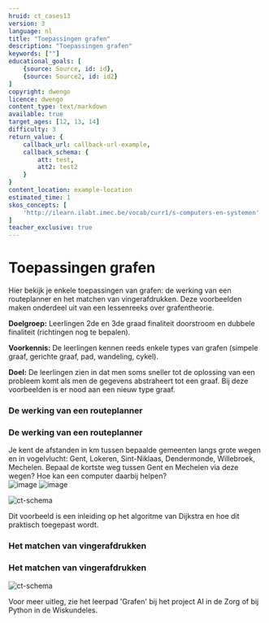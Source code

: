 ```yaml
---
hruid: ct_cases13
version: 3
language: nl
title: "Toepassingen grafen"
description: "Toepassingen grafen"
keywords: [""]
educational_goals: [
    {source: Source, id: id}, 
    {source: Source2, id: id2}
]
copyright: dwengo
licence: dwengo
content_type: text/markdown
available: true
target_ages: [12, 13, 14]
difficulty: 3
return_value: {
    callback_url: callback-url-example,
    callback_schema: {
        att: test,
        att2: test2
    }
}
content_location: example-location
estimated_time: 1
skos_concepts: [
    'http://ilearn.ilabt.imec.be/vocab/curr1/s-computers-en-systemen'
]
teacher_exclusive: true
---
```

# Toepassingen grafen
Hier bekijk je enkele toepassingen van grafen: de werking van een routeplanner en het matchen van vingerafdrukken. Deze voorbeelden maken onderdeel uit van een lessenreeks over grafentheorie.

**Doelgroep:** Leerlingen 2de en 3de graad finaliteit doorstroom en dubbele finaliteit (richtingen nog te bepalen).

**Voorkennis:** De leerlingen kennen reeds enkele types van grafen (simpele graaf, gerichte graaf, pad, wandeling, cykel).

**Doel:** De leerlingen zien in dat men soms sneller tot de oplossing van een probleem komt als men de gegevens abstraheert tot een graaf. Bij deze voorbeelden is er nood aan een nieuw type graaf.

### De werking van een routeplanner
<h3 class="green" id="green-h">De werking van een routeplanner</h3>

Je kent de afstanden in km tussen bepaalde gemeenten langs grote wegen en in vogelvlucht: Gent, Lokeren, Sint-Niklaas, Dendermonde, Willebroek, Mechelen. Bepaal de kortste weg tussen Gent en Mechelen via deze wegen? Hoe kan een computer daarbij helpen?  
![image](https://user-images.githubusercontent.com/48352335/213927739-9b9c0801-bdb0-4692-af36-eafa8f172864.png)
![image](https://user-images.githubusercontent.com/48352335/213927749-83781385-10f4-43f4-9d28-10bfc20d3700.png)

![ct-schema](@learning-object/m_ct_cases13/nl/3)

Dit voorbeeld is een inleiding op het algoritme van Dijkstra en hoe dit praktisch toegepast wordt. 

### Het matchen van vingerafdrukken
<h3 class="green" id="green-h">Het matchen van vingerafdrukken</h3>

![ct-schema](@learning-object/m_ct_cases13b/nl/3)



Voor meer uitleg, zie het leerpad 'Grafen' bij het project AI in de Zorg of bij Python in de Wiskundeles.
